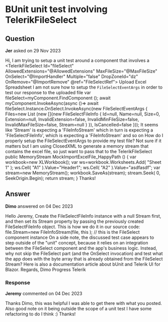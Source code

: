 # BUnit unit test involving TelerikFileSelect

## Question

**Jer** asked on 29 Nov 2023

Hi, I am trying to setup a unit test around a component that involves a <TelerikFileSelect> <TelerikFileSelect
Id="fileSelect" AllowedExtensions="@AllowedExtensions" MaxFileSize="@MaxFileSize" OnSelect="@ImportHandler" Multiple="false" DropZoneId="dz" OnRemove="@ImportRemove" @ref="FileSelectRef">
<SelectFilesButtonTemplate>
<i class="fas fa-upload"></i>
Upload Excel Spreadsheet
</SelectFilesButtonTemplate>
</TelerikFileSelect> I am not sure how to setup the `FileSelectEventArgs` in order to test our response to the uploaded file var fileSelect=myComponent.FindComponent <TelerikFileSelect> (); await myComponent.InvokeAsync(async ()=> await fileSelect.Instance.OnSelect.InvokeAsync(new FileSelectEventArgs
{
Files=new List <FileSelectFileInfo> (new []{new FileSelectFileInfo
{
Id=null,
Name=null,
Size=0,
Extension=null,
InvalidExtension=false,
InvalidMinFileSize=false,
InvalidMaxFileSize=false,
Stream=null
}
}),
IsCancelled=false
})); It seems like 'Stream' is expecting a 'FileInfoStream' which in turn is expecting a 'FileSelectFileInfo', which is expecting a 'FileInfoStream' and so on How do I properly setup the FileSelectEventArgs to provide my test file? Not sure if it matters but I am using ClosedXML to generate a memory stream that contains the excel file, so just want to pass that to the TelerikFileSelect public MemoryStream MockImportExcelFile_HappyPath () { var workbook=new XLWorkbook(); var ws=workbook.Worksheets.Add( "Sheet 1" );
ws.Cell( "A1" ).Value="Header1";
ws.Cell( "A2" ).Value="asdfasdf"; var stream=new MemoryStream();
workbook.SaveAs(stream);
stream.Seek( 0, SeekOrigin.Begin); return stream;
} Thanks!

## Answer

**Dimo** answered on 04 Dec 2023

Hello Jeremy, Create the FileSelectFileInfo instance with a null Stream first, and then set its Stream property by passing the previously created FileSelectFileInfo object. This is how we do it in our source code: file.Stream=new FileInfoStream(file, this ); // this is the FileSelect component instance On a side note, the discussed test case appears to step outside of the "unit" concept, because it relies on an integration between the FileSelect component and the app's business logic. Instead, why not skip the FileSelect part (and the OnSelect invocation) and test what the app does with the byte array that is already obtained from the FileSelect Stream? Here is also a documentation article about bUnit and Telerik UI for Blazor. Regards, Dimo Progress Telerik

### Response

**Jeremy** commented on 04 Dec 2023

Thanks Dimo, this was helpful I was able to get there with what you posted. Also good note on it being outside the scope of a unit test I have some refactoring to do I think :) Thanks!
